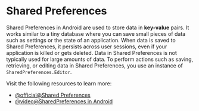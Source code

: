 # Shared Preferences

Shared Preferences in Android are used to store data in **key-value** pairs. It works similar to a tiny database where you can save small pieces of data such as settings or the state of an application. When data is saved to Shared Preferences, it persists across user sessions, even if your application is killed or gets deleted. Data in Shared Preferences is not typically used for large amounts of data. To perform actions such as saving, retrieving, or editing data in Shared Preferences, you use an instance of `SharedPreferences.Editor`.

Visit the following resources to learn more:

- [@official@Shared Preferences](https://developer.android.com/training/data-storage/shared-preferences)
- [@video@SharedPreferences in Android](https://www.youtube.com/watch?v=rJ3uwqko9Ew)
